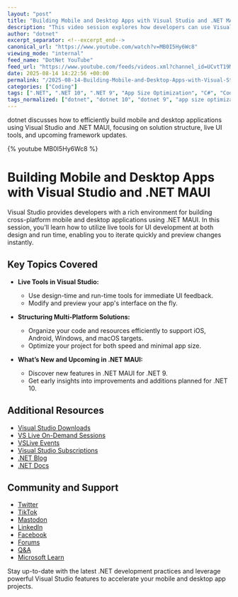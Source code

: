 ```yaml
---
layout: "post"
title: "Building Mobile and Desktop Apps with Visual Studio and .NET MAUI"
description: "This video session explores how developers can use Visual Studio and .NET MAUI to create cross-platform mobile and desktop applications. It highlights live tools for UI development, approaches to structuring solutions to target multiple platforms, and provides insights into new features available in .NET MAUI for .NET 9 with previews of what's coming in .NET 10."
author: "dotnet"
excerpt_separator: <!--excerpt_end-->
canonical_url: "https://www.youtube.com/watch?v=MB0I5Hy6Wc8"
viewing_mode: "internal"
feed_name: "DotNet YouTube"
feed_url: "https://www.youtube.com/feeds/videos.xml?channel_id=UCvtT19MZW8dq5Wwfu6B0oxw"
date: 2025-08-14 14:22:56 +00:00
permalink: "/2025-08-14-Building-Mobile-and-Desktop-Apps-with-Visual-Studio-and-NET-MAUI.html"
categories: ["Coding"]
tags: [".NET", ".NET 10", ".NET 9", "App Size Optimization", "C#", "Coding", "Cross Platform", "Design Tools", "Desktop Apps", "Live Tools", "MAUI", "Mobile Development", "Multi Platform Development", "Performance Optimization", "Project Structure", "UI Development", "Videos", "VS", "XAML"]
tags_normalized: ["dotnet", "dotnet 10", "dotnet 9", "app size optimization", "csharp", "coding", "cross platform", "design tools", "desktop apps", "live tools", "maui", "mobile development", "multi platform development", "performance optimization", "project structure", "ui development", "videos", "vs", "xaml"]
---
```


dotnet discusses how to efficiently build mobile and desktop applications using Visual Studio and .NET MAUI, focusing on solution structure, live UI tools, and upcoming framework updates.<!--excerpt_end-->

{% youtube MB0I5Hy6Wc8 %}

# Building Mobile and Desktop Apps with Visual Studio and .NET MAUI

Visual Studio provides developers with a rich environment for building cross-platform mobile and desktop applications using .NET MAUI. In this session, you'll learn how to utilize live tools for UI development at both design and run time, enabling you to iterate quickly and preview changes instantly.

## Key Topics Covered

- **Live Tools in Visual Studio:**
  - Use design-time and run-time tools for immediate UI feedback.
  - Modify and preview your app's interface on the fly.

- **Structuring Multi-Platform Solutions:**
  - Organize your code and resources efficiently to support iOS, Android, Windows, and macOS targets.
  - Optimize your project for both speed and minimal app size.

- **What’s New and Upcoming in .NET MAUI:**
  - Discover new features in .NET MAUI for .NET 9.
  - Get early insights into improvements and additions planned for .NET 10.

## Additional Resources

- [Visual Studio Downloads](http://visualstudio.com)
- [VS Live On-Demand Sessions](https://aka.ms/vslivehq25)
- [VSLive Events](https://aka.ms/VSS/VSLive)
- [Visual Studio Subscriptions](https://my.visualstudio.com)
- [.NET Blog](https://aka.ms/dotnet/blog)
- [.NET Docs](https://learn.microsoft.com/dotnet)

## Community and Support

- [Twitter](https://aka.ms/dotnet/twitter)
- [TikTok](https://aka.ms/dotnet/tiktok)
- [Mastodon](https://aka.ms/dotnet/mastodon)
- [LinkedIn](https://aka.ms/dotnet/linkedin)
- [Facebook](https://aka.ms/dotnet/facebook)
- [Forums](https://aka.ms/dotnet/forums)
- [Q&A](https://aka.ms/dotnet-qa)
- [Microsoft Learn](https://aka.ms/learndotnet)

Stay up-to-date with the latest .NET development practices and leverage powerful Visual Studio features to accelerate your mobile and desktop app projects.
